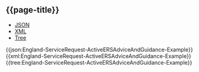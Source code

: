 ## {{page-title}}

<div class="nhsd-!t-margin-bottom-6">
  <ul class="nav nav-tabs" role="tablist">
        <li role="presentation" class="active">
            <a href="#JSON" role="tab" data-toggle="tab">JSON</a>
        </li>
         <li role="presentation">
            <a href="#XML" role="tab" data-toggle="tab">XML</a>
        </li>
        <li role="presentation">
            <a href="#Tree" role="tab" data-toggle="tab">Tree</a>
        </li>
  </ul>
    
  <div class="tab-content snippet">
    <div id="JSON" role="tabpanel" class="tab-pane active">
{{json:England-ServiceRequest-ActiveERSAdviceAndGuidance-Example}}
    </div>
    <div id="XML" role="tabpanel" class="tab-pane">
{{xml:England-ServiceRequest-ActiveERSAdviceAndGuidance-Example}}
    </div>
    <div id="Tree" role="tabpanel" class="tab-pane">
{{tree:England-ServiceRequest-ActiveERSAdviceAndGuidance-Example}}
    </div>
  </div>
</div>